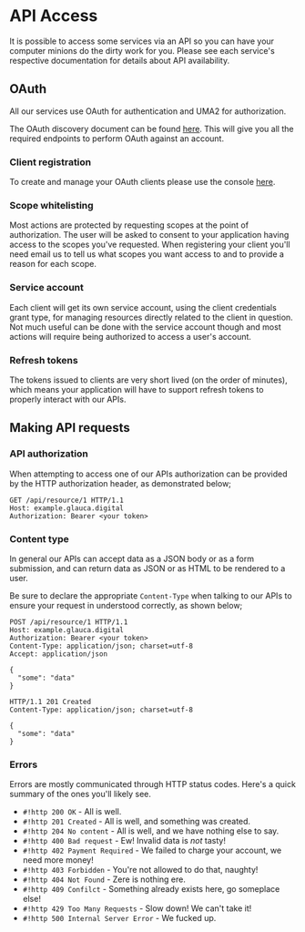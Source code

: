 # API Access

It is possible to access some services via an API so you can have your computer minions
do the dirty work for you. Please see each service's respective documentation for details
about API availability.

## OAuth

All our services use OAuth for authentication and UMA2 for authorization.

The OAuth discovery document can be found [here](https://sso.as207960.net/auth/realms/master/.well-known/openid-configuration).
This will give you all the required endpoints to perform OAuth against an account.

### Client registration

To create and manage your OAuth clients please use the console [here](http://oauth.as207960.net/).

### Scope whitelisting

Most actions are protected by requesting scopes at the point of authorization.
The user will be asked to consent to your application having access to the scopes
you've requested. When registering your client you'll need email us to tell us what 
scopes you want access to and to provide a reason for each scope.

### Service account

Each client will get its own service account, using the client credentials grant type,
for managing resources directly related to the client in question. Not much useful can 
be done with the service account though and most actions will require being authorized to
access a user's account.

### Refresh tokens

The tokens issued to clients are very short lived (on the order of minutes), which means
your application will have to support refresh tokens to properly interact with our APIs.

## Making API requests

### API authorization

When attempting to access one of our APIs authorization can be provided by the HTTP
authorization header, as demonstrated below;

```http
GET /api/resource/1 HTTP/1.1
Host: example.glauca.digital
Authorization: Bearer <your token>
```

### Content type

In general our APIs can accept data as a JSON body or as a form submission, and can return
data as JSON or as HTML to be rendered to a user.

Be sure to declare the appropriate `Content-Type` when talking to our APIs to ensure your
request in understood correctly, as shown below;

```http
POST /api/resource/1 HTTP/1.1
Host: example.glauca.digital
Authorization: Bearer <your token>
Content-Type: application/json; charset=utf-8
Accept: application/json

{
  "some": "data"
}
```

```http
HTTP/1.1 201 Created
Content-Type: application/json; charset=utf-8

{
  "some": "data"
}
```


### Errors

Errors are mostly communicated through HTTP status codes. Here's a quick summary of the ones
you'll likely see.

* `#!http 200 OK` - All is well.
* `#!http 201 Created` - All is well, and something was created.
* `#!http 204 No content` - All is well, and we have nothing else to say.
* `#!http 400 Bad request` - Ew! Invalid data is *not* tasty!
* `#!http 402 Payment Required` - We failed to charge your account, we need more money!
* `#!http 403 Forbidden` - You're not allowed to do that, naughty!
* `#!http 404 Not Found` - Zere is nothing ere.
* `#!http 409 Confilct` - Something already exists here, go someplace else!
* `#!http 429 Too Many Requests` - Slow down! We can't take it!
* `#!http 500 Internal Server Error` - We fucked up.